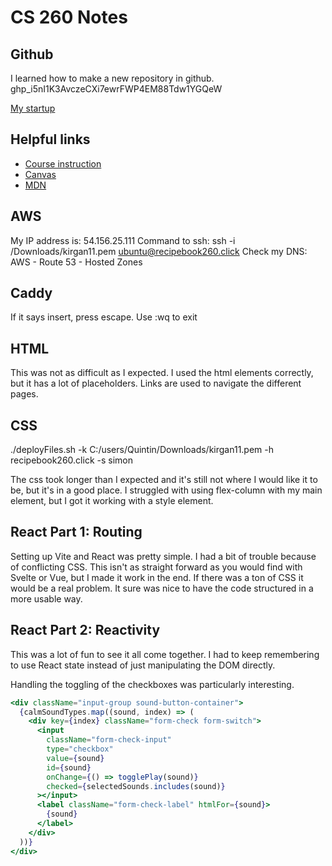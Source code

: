 # CS 260 Notes


## Github

I learned how to make a new repository in github.
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

[My startup](https://startup.recipebook260.click)

## Helpful links

- [Course instruction](https://github.com/webprogramming260)
- [Canvas](https://byu.instructure.com)
- [MDN](https://developer.mozilla.org)

## AWS

My IP address is: 54.156.25.111
Command to ssh: ssh -i /Downloads/kirgan11.pem ubuntu@recipebook260.click
Check my DNS: AWS - Route 53 - Hosted Zones

## Caddy

If it says insert, press escape. Use :wq to exit


## HTML

This was not as difficult as I expected. I used the html elements correctly, but it has a lot of placeholders. Links are used to navigate the different pages.

## CSS

./deployFiles.sh -k C:/users/Quintin/Downloads/kirgan11.pem -h recipebook260.click -s simon

The css took longer than I expected and it's still not where I would like it to be, but it's in a good place. I struggled with using flex-column with my main element, but I got it working with a style element.

## React Part 1: Routing

Setting up Vite and React was pretty simple. I had a bit of trouble because of conflicting CSS. This isn't as straight forward as you would find with Svelte or Vue, but I made it work in the end. If there was a ton of CSS it would be a real problem. It sure was nice to have the code structured in a more usable way.

## React Part 2: Reactivity

This was a lot of fun to see it all come together. I had to keep remembering to use React state instead of just manipulating the DOM directly.

Handling the toggling of the checkboxes was particularly interesting.

```jsx
<div className="input-group sound-button-container">
  {calmSoundTypes.map((sound, index) => (
    <div key={index} className="form-check form-switch">
      <input
        className="form-check-input"
        type="checkbox"
        value={sound}
        id={sound}
        onChange={() => togglePlay(sound)}
        checked={selectedSounds.includes(sound)}
      ></input>
      <label className="form-check-label" htmlFor={sound}>
        {sound}
      </label>
    </div>
  ))}
</div>
```
